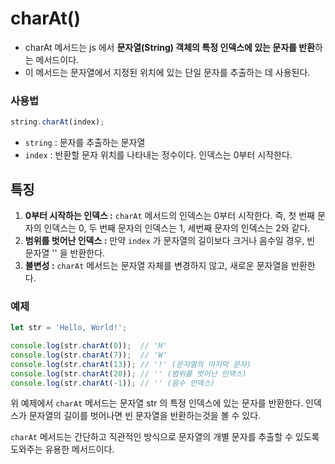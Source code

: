 charAt()
===
- charAt 메서드는 js 에서 **문자열(String) 객체의 특정 인덱스에 있는 문자를 반환**하는 메서드이다.
- 이 메서드는 문자열에서 지정된 위치에 있는 단일 문자를 추출하는 데 사용된다.

### 사용법
```js
string.charAt(index);
```
- `string` : 문자를 추출하는 문자열
- `index` : 반환할 문자 위치를 나타내는 정수이다. 인덱스는 0부터 시작한다.

## 특징
1. **0부터 시작하는 인덱스 :** `charAt` 메서드의 인덱스는 0부터 시작한다. 즉, 첫 번째 문자의 인덱스는 0, 두 번째 문자의 인덱스는 1, 세번째 문자의 인덱스는 2와 같다.
2. **범위를 벗어난 인덱스 :** 만약 `index` 가 문자열의 길이보다 크거나 음수일 경우, 빈 문자열 '' 을 반환한다.
3. **불변성 :** `charAt` 메서드는 문자열 자체를 변경하지 않고, 새로운 문자열을 반환한다.

### 예제
```js
let str = 'Hello, World!';

console.log(str.charAt(0));  // 'H'
console.log(str.charAt(7));  // 'W'
console.log(str.charAt(13)); // '!' (문자열의 마지막 문자)
console.log(str.charAt(20)); // '' (범위를 벗어난 인덱스)
console.log(str.charAt(-1)); // '' (음수 인덱스)

```
위 예제에서 `charAt` 메서드는 문자열 str 의 특정 인덱스에 있는 문자를 반환한다. 인덱스가 문자열의 길이를 벗어나면 빈 문자열을 반환하는것을 볼 수 있다.

`charAt` 메서드는 간단하고 직관적인 방식으로 문자열의 개별 문자를 추출할 수 있도록 도와주는 유용한 메서드이다. 
